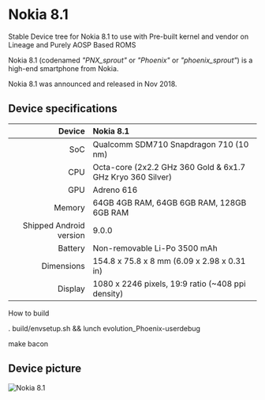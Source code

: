 # Nokia 8.1
Stable Device tree for Nokia 8.1 to use with Pre-built kernel and vendor on Lineage and Purely AOSP Based ROMS
 
  Nokia 8.1 (codenamed _"PNX_sprout"_ or _"Phoenix"_ or _"phoenix_sprout"_) is a high-end smartphone from Nokia.

Nokia 8.1 was announced and released in Nov 2018.

## Device specifications

| Device       |   Nokia 8.1                                |
| -----------: | :---------------------------------------------- |
| SoC          | Qualcomm SDM710 Snapdragon 710 (10 nm)               |
| CPU          | Octa-core (2x2.2 GHz 360 Gold & 6x1.7 GHz Kryo 360 Silver)             |
| GPU          | Adreno 616                                     |
| Memory       | 64GB 4GB RAM, 64GB 6GB RAM, 128GB 6GB RAM                                             |
| Shipped Android version | 9.0.0                               |
| Battery      | Non-removable Li-Po 3500 mAh                    |
| Dimensions   | 154.8 x 75.8 x 8 mm (6.09 x 2.98 x 0.31 in)                         |
| Display      | 1080 x 2246 pixels, 19:9 ratio (~408 ppi density)                   |


How to build

. build/envsetup.sh && lunch evolution_Phoenix-userdebug


make bacon

## Device picture

![Nokia 8.1](https://i.ibb.co/Pgwk56S/nokia-8-1-PDS-SPECS-mobile-BLUE.png)


